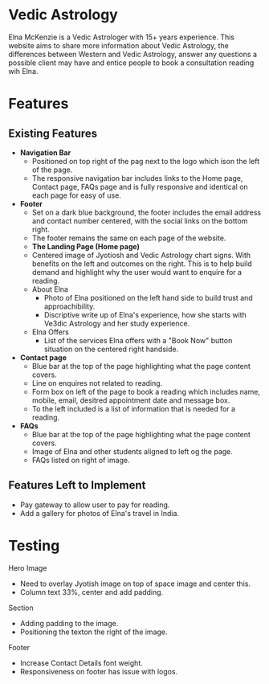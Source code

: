 # Vedic Astrology

Elna McKenzie is a Vedic Astrologer with 15+ years experience. This website aims to share more information about Vedic Astrology, the differences between Western and Vedic Astrology, answer any questions a possible client may have and entice people to book a consultation reading wih Elna.

# Features

## Existing Features

- **Navigation Bar**
  - Positioned on top right of the pag next to the logo which ison the left of the page.
  - The responsive navigation bar includes links to the Home page, Contact page, FAQs page and is fully responsive and identical on each page for easy of use.
- **Footer**
  - Set on a dark blue background, the footer includes the email address and contact number centered, with the social links on the bottom right.
  - The footer remains the same on each page of the website.
  - **The Landing Page (Home page)**
  - Centered image of Jyotiosh and Vedic Astrology chart signs. With benefits on the left and outcomes on the right. This is to help build demand and highlight why the user would want to enquire for a reading.
  - About Elna
    - Photo of Elna positioned on the left hand side to build trust and approachibility.
    - Discriptive write up of Elna's experience, how she starts with Ve3dic Astrology and her study experience.
  - Elna Offers
    - List of the services Elna offers with a "Book Now" button situation on the centered right handside.
- **Contact page**
  - Blue bar at the top of the page highlighting what the page content covers.
  - Line on enquires not related to reading.
  - Form box on left of the page to book a reading which includes name, mobile, email, desitred appointment date and message box.
  - To the left included is a list of information that is needed for a reading.
- **FAQs**
  - Blue bar at the top of the page highlighting what the page content covers.
  - Image of Elna and other students aligned to left og the page.
  - FAQs listed on right of image.

## Features Left to Implement

- Pay gateway to allow user to pay for reading.
- Add a gallery for photos of Elna's travel in India. 

# Testing
Hero Image
- Need to overlay Jyotish image on top of space image and center this. 
- Column text 33%, center and add padding. 

Section
- Adding padding to the image.
- Positioning the texton the right of the image. 
  
Footer
- Increase Contact Details font weight. 
- Responsiveness on footer has issue with logos. 